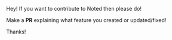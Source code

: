 Hey! If you want to contribute to Noted then please do!

Make a **PR** explaining what feature you created or updated/fixed!

Thanks!
